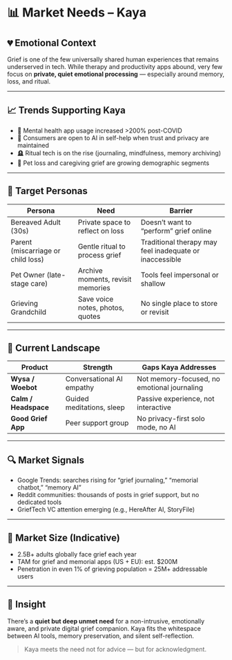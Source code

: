 # 📊 Market Needs – Kaya

## 💔 Emotional Context

Grief is one of the few universally shared human experiences that remains underserved in tech. While therapy and productivity apps abound, very few focus on **private, quiet emotional processing** — especially around memory, loss, and ritual.

---

## 📈 Trends Supporting Kaya

- 📲 Mental health app usage increased >200% post-COVID  
- 🧘 Consumers are open to AI in self-help when trust and privacy are maintained  
- 🪦 Ritual tech is on the rise (journaling, mindfulness, memory archiving)  
- 🐾 Pet loss and caregiving grief are growing demographic segments

---

## 👤 Target Personas

| Persona | Need | Barrier |
|---------|------|---------|
| Bereaved Adult (30s) | Private space to reflect on loss | Doesn’t want to “perform” grief online |
| Parent (miscarriage or child loss) | Gentle ritual to process grief | Traditional therapy may feel inadequate or inaccessible |
| Pet Owner (late-stage care) | Archive moments, revisit memories | Tools feel impersonal or shallow |
| Grieving Grandchild | Save voice notes, photos, quotes | No single place to store or revisit |

---

## 🧩 Current Landscape

| Product | Strength | Gaps Kaya Addresses |
|--------|----------|---------------------|
| **Wysa / Woebot** | Conversational AI empathy | Not memory-focused, no emotional journaling |
| **Calm / Headspace** | Guided meditations, sleep | Passive experience, not interactive |
| **Good Grief App** | Peer support group | No privacy-first solo mode, no AI |

---

## 🔍 Market Signals

- Google Trends: searches rising for “grief journaling,” “memorial chatbot,” “memory AI”
- Reddit communities: thousands of posts in grief support, but no dedicated tools
- GriefTech VC attention emerging (e.g., HereAfter AI, StoryFile)

---

## 📐 Market Size (Indicative)

- 2.5B+ adults globally face grief each year  
- TAM for grief and memorial apps (US + EU): est. $200M  
- Penetration in even 1% of grieving population = 25M+ addressable users

---

## 🧠 Insight

There’s a **quiet but deep unmet need** for a non-intrusive, emotionally aware, and private digital grief companion. Kaya fits the whitespace between AI tools, memory preservation, and silent self-reflection.

> Kaya meets the need not for advice — but for acknowledgment.
